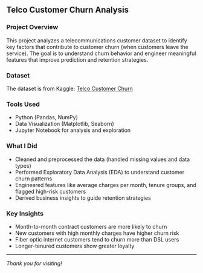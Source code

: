 ## Telco Customer Churn Analysis

### Project Overview
This project analyzes a telecommunications customer dataset to identify key factors that contribute to customer churn (when customers leave the service). The goal is to understand churn behavior and engineer meaningful features that improve prediction and retention strategies.

### Dataset
The dataset is from Kaggle: [Telco Customer Churn](https://www.kaggle.com/datasets/blastchar/telco-customer-churn)

### Tools Used
- Python (Pandas, NumPy)
- Data Visualization (Matplotlib, Seaborn)
- Jupyter Notebook for analysis and exploration

### What I Did
- Cleaned and preprocessed the data (handled missing values and data types)
- Performed Exploratory Data Analysis (EDA) to understand customer churn patterns
- Engineered features like average charges per month, tenure groups, and flagged high-risk customers
- Derived business insights to guide retention strategies

### Key Insights
- Month-to-month contract customers are more likely to churn
- New customers with high monthly charges have higher churn risk
- Fiber optic internet customers tend to churn more than DSL users
- Longer-tenured customers show greater loyalty
---

*Thank you for visiting!*
